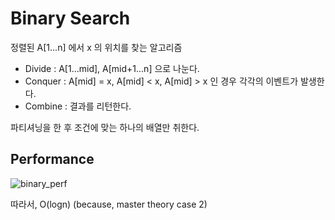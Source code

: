 # Binary Search

정렬된 A[1...n] 에서 x 의 위치를 찾는 알고리즘

* Divide : A[1...mid], A[mid+1...n] 으로 나눈다.
* Conquer : A[mid] = x, A[mid] < x, A[mid] > x 인 경우 각각의 이벤트가 발생한다.
* Combine : 결과를 리턴한다.

파티셔닝을 한 후 조건에 맞는 하나의 배열만 취한다.

## Performance

![binary_perf](https://user-images.githubusercontent.com/48989903/136659510-463e7e82-3f9a-4e0d-ba84-fae06d26f79c.png)

따라서, O(logn) (because, master theory case 2)
